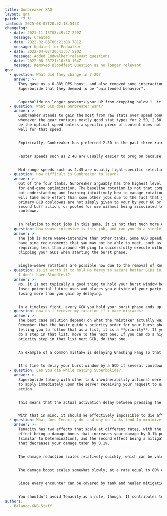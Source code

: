 ```yaml
---
title: Gunbreaker FAQ
layout: qna
patch: "7.3"
lastmod: 2025-08-05T20:52:18.543Z
changelog:
  - date: 2021-11-15T03:49:47.299Z
    message: Created
  - date: 2022-02-03T00:21:08.781Z
    message: Updated for Endwalker
  - date: 2022-04-02T20:41:57.590Z
    message: Added Endwalker relevant questions.
  - date: 2022-08-28T21:16:30.164Z
    message: Removed Bloodfest Question as no longer relevant
qna:
  - question: What did they change in 7.20?
    answer: >-
      They gave us a 0.88% DPS boost, and also removed some interactions with
      Superbolide that they deemed to be "unintended behavior".


      Superbolide no longer prevents your HP from dropping below 1, it now only grants the impervious effect that reduces damage taken to zero (similar to Hallowed Ground). It used to have an additional effect that prevented HP from going below 1, similar to Holmgang, which could be useful if a damage event was calculated on the player but had not yet hit them, as activating Superbolide would protect against that damage and promptly save them from dying.
  - question: What GCD does Gunbreaker want?
    answer: >-
      Gunbreaker stands to gain the most from raw stats over speed bonuses, so
      whenever the gear contains mostly good stat types for 2.50, 2.50 tends to
      be the optimal speed unless a specific piece of content does not line up
      well for that speed.


      Empirically, Gunbreaker has preferred 2.50 in the past three raid tiers and two out of three ultimates.


      Faster speeds such as 2.40 are usually easier to prog on because they grant cooldown reduction to your GCD cooldowns, with the tradeoff being an average loss of 1% of your potential DPS if the gearset for 2.50 contains good stat types.


      Mid-range speeds such as 2.45 are usually fight-specific selections that may beat 2.50 if the gear for 2.50 is poor or the gear for 2.45 is very good.
  - question: How difficult is Gunbreaker to learn?
    answer: >-
      Out of the four tanks, Gunbreaker arguably has the highest level of nuance
      for end-game optimization. The baseline rotation is not that complicated,
      but understanding and learning intuitively how to manage rotational errors
      will take more effort than some other jobs due to the fact that your
      primary GCD cooldowns are not simply given to your by your 60 or 120
      second buff action, or pooled for use without being associated to a
      cooldown.


      In relation to most jobs in this game, it is not that much more difficult to pick up or master, since most jobs in this game operate on the same principle of building and spending resources every 60 or 120 seconds.
  - question: How weave intensive is this job, and can you do a single-weave rotation?
    answer: >-
      The job is more weave-intensive than other tanks. Some GCD speeds also
      have ping requirements that you may not be able to meet, such as 2.45
      requiring less than around ~50 ping to successfully execute without
      clipping your GCDs when starting the burst phase.


      Single-weave rotations are possible now due to the removal of Rough Divide in Dawntrail. It may prove difficult to consistently execute a single-weave rotation during periods of high tank damage due to the necessity of mitigation usage, but this can usually be accomodated for by shuffling cooldowns/burst timing/mitigation timing around.
  - question: Is it worth it to hold No Mercy to secure better GCDs in No Mercy when
      I don't have Bloodfest?
    answer: >-
      No, it is not typically a good thing to hold your burst window because it
      loses potential future uses and places you outside of your party buffs,
      losing more than you gain by delaying.


      In a timeless fight, every GCD you hold your burst phase ends up losing some fraction of a future burst phase depending on GCD speed. This loses more average DPS than the buffed GCD gains, unless you already know how the fight timeline plays out and you have determined that you do not lose cooldown usages from delaying. Even if you do not lose cooldown usages, you may still lose net DPS from the fact that you will push GCDs out of party raid buffs by delaying your burst phase.
  - question: How do I recover my rotation if I make mistakes?
    answer: >-
      The best case solution depends on what the "mistake" actually was.
      Remember that the basic guide's priority order for your burst phase is not
      telling you to follow that as a list, it is a **priority**. If you can't
      do a step in that list, move to the next one. If you can do a higher
      priority step in that list next GCD, do that one.


      An example of a common mistake is delaying Gnashing Fang so that it comes off cooldown at the same position as Double Down in your burst phase. You can place Sonic Break in the place of where Gnashing Fang normally goes, and then move Gnashing Fang or Double Down to the place that Sonic Break would have gone if you had not made that mistake.


      It's fine to delay your burst window by a GCD if several cooldowns become severely misaligned from No Mercy, and the delay would help re-sort your burst actions. We try not to delay because it's an average DPS loss, but so is running a rotation that is pushing cooldowns out of No Mercy.
  - question: Can you die while casting Superbolide?
    answer: >-
      Superbolide (along with other tank invulnerability actions) were updated
      to apply immediately upon the server receiving your request to use the
      action.


      This means that the actual activation delay between pressing the button and becoming impervious is half of your ping, because that's the time it took to send that action request to the server.


      With that in mind, it should be effectively impossible to die after you've cast the action, but you can still die as you wait for the buff to activate on the server's end to damage that was already prepared and applied to you at that moment.
  - question: What does Tenacity do, and why do tanks tend to minimize its use?
    answer: >-
      Tenacity has two effects that scale at different rates, with the first
      effect being a damage bonus that increases your damage by 0.1% per tier
      (similar to Determination), and the second effect being a mitigation bonus
      that decreases your damage taken by 0.1%.


      The damage reduction scales relatively quickly, which can be valuable in situations where damage isn't required (which usually isn't the case, so we don't prioritize this since our mitigation will cover the fight with or without Tenacity).


      The damage boost scales somewhat slowly, at a rate equal to 80% of the tiering rate of Determination. This means that you get less damage boost per stat point invested, albeit not by a great difference.


      Since every encounter can be covered by tank and healer mitigation tools without any Tenacity, there's no reason to sacrifice DPS on best-in-slot sets (or progression sets) and potentially risk missing a DPS check that you could have made by having better stats on your gear.


      You shouldn't avoid Tenacity as a rule, though. It contributes to your overall damage, so if you have higher item level gear that has Tenacity, it's definitely better than your lower item level gear.
authors:
  - Balance-GNB-Staff
---
```

